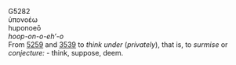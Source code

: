 <body>
  <p>G5282<br>  ὑπονοέω  <br> huponoeō  <br><i>hoop-on-o-eh‘-o </i><br>From <a href="g5259.htm">5259</a> and <a href="g3539.htm">3539</a>  to <i>think</i> <i>under</i> (<i>privately</i>), that is, to <i>surmise</i> or <i>conjecture:</i> - think, suppose, deem.<br></p>
 </body>